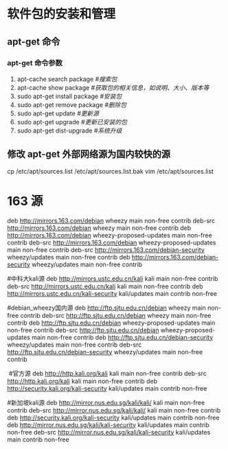 # 软件包的安装和管理

## apt-get 命令
### apt-get 命令参数
  1. apt-cache search package *#搜索包*
  2. apt-cache show package *#获取包的相关信息，如说明、大小、版本等*
  3. sudo apt-get install package *#安装包*
  4. sudo apt-get remove package *#删除包*
  5. sudo apt-get update *#更新源*
  6. sudo apt-get upgrade *#更新已安装的包*
  7. sudo apt-get dist-upgrade *#系统升级*

## 修改 apt-get 外部网络源为国内较快的源
cp /etc/apt/sources.list /etc/apt/sources.list.bak
vim /etc/apt/sources.list

# 163 源
deb http://mirrors.163.com/debian wheezy main non-free contrib
deb-src http://mirrors.163.com/debian wheezy main non-free contrib
deb http://mirrors.163.com/debian wheezy-proposed-updates main non-free contrib
deb-src http://mirrors.163.com/debian wheezy-proposed-updates main non-free contrib
deb-src http://mirrors.163.com/debian-security wheezy/updates main non-free contrib
deb http://mirrors.163.com/debian-security wheezy/updates main non-free contrib

#中科大kali源
deb http://mirrors.ustc.edu.cn/kali kali main non-free contrib
deb-src http://mirrors.ustc.edu.cn/kali kali main non-free contrib
deb http://mirrors.ustc.edu.cn/kali-security kali/updates main contrib non-free

#debian_wheezy国内源
deb http://ftp.sjtu.edu.cn/debian wheezy main non-free contrib
deb-src http://ftp.sjtu.edu.cn/debian wheezy main non-free contrib
deb http://ftp.sjtu.edu.cn/debian wheezy-proposed-updates main non-free contrib
deb-src http://ftp.sjtu.edu.cn/debian wheezy-proposed-updates main non-free contrib
deb http://ftp.sjtu.edu.cn/debian-security wheezy/updates main non-free contrib
deb-src http://ftp.sjtu.edu.cn/debian-security wheezy/updates main non-free contrib


 #官方源
deb http://http.kali.org/kali kali main non-free contrib
deb-src http://http.kali.org/kali kali main non-free contrib
deb http://security.kali.org/kali-security kali/updates main contrib non-free

#新加坡kali源
deb http://mirror.nus.edu.sg/kali/kali/ kali main non-free contrib
deb-src http://mirror.nus.edu.sg/kali/kali/ kali main non-free contrib
deb http://security.kali.org/kali-security kali/updates main contrib non-free
deb http://mirror.nus.edu.sg/kali/kali-security kali/updates main contrib non-free
deb-src http://mirror.nus.edu.sg/kali/kali-security kali/updates main contrib non-free
